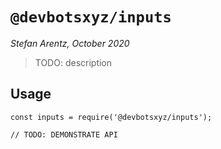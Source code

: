 # `@devbotsxyz/inputs`
_Stefan Arentz, October 2020_

> TODO: description

## Usage

```
const inputs = require('@devbotsxyz/inputs');

// TODO: DEMONSTRATE API
```
